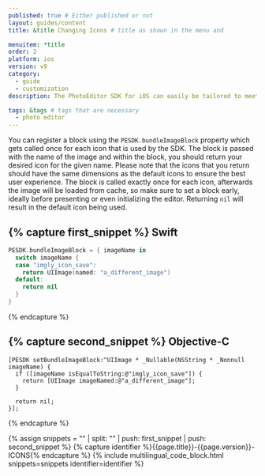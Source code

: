 ```yaml
---
published: true # Either published or not
layout: guides/content
title: &title Changing Icons # title as shown in the menu and

menuitem: *title
order: 2
platform: ios
version: v9
category:
  - guide
  - customization
description: The PhotoEditor SDK for iOS can easily be tailored to meet your business needs. Learn how to swiftly create the editor your use-case requires.

tags: &tags # tags that are necessary
  - photo editor
---
```


You can register a block using the `PESDK.bundleImageBlock` property which gets called once for each icon that is used by the SDK. The block is passed with the name of the image and within the block, you should return your desired icon for the given name. Please note that the icons that you return should have the same dimensions as the default icons to ensure the best user experience. The block is called exactly once for each icon, afterwards the image will be loaded from cache, so make sure to set a block early, ideally before presenting or even initializing the editor. Returning `nil` will result in the default icon being used.

{% capture first_snippet %}
Swift
---
```swift
PESDK.bundleImageBlock = { imageName in
  switch imageName {
  case "imgly_icon_save":
    return UIImage(named: "a_different_image")
  default:
    return nil
  }
}
```
{% endcapture %}

{% capture second_snippet %}
Objective-C
---
```objc
[PESDK setBundleImageBlock:^UIImage * _Nullable(NSString * _Nonnull imageName) {
  if ([imageName isEqualToString:@"imgly_icon_save"]) {
    return [UIImage imageNamed:@"a_different_image"];
  }

  return nil;
}];
```
{% endcapture %}

{% assign snippets = "" | split: "" | push: first_snippet | push: second_snippet %}
{% capture identifier %}{{page.title}}-{{page.version}}-ICONS{% endcapture %}
{% include multilingual_code_block.html snippets=snippets identifier=identifier %}
